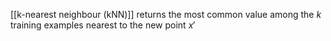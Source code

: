 [[k-nearest neighbour (kNN)]] returns the most common value among the $k$ training examples nearest to the new point $x'$